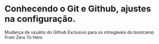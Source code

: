 # Conhecendo o Git e Github, ajustes na configuração.
Mudança de usuátio do Github
Exclusivo para os intregáveis do bootcamp From Zero To Hero
